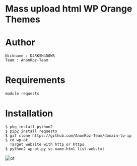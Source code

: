 # Mass upload html WP Orange Themes

# Author
```
Nickname : D4RKSH4D0WS
Team : AnonRoz-Team
```

# Requirements
```
module requests
```

# Installation
```
$ pkg install python2
$ pip2 install requests
$ git clone https://github.com/AnonRoz-Team/domain-to-ip
$ cd wp-ot
  Target website with http or https
$ python2 wp-ot.py sc-name.html list-web.txt
```

![ot](https://user-images.githubusercontent.com/65480013/88470323-33eb0000-cf25-11ea-9f7d-87eba24b1d08.JPG)

